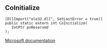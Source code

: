 ## CoInitialize

```
[DllImport("ole32.dll", SetLastError = true)]
public static extern int CoInitialize(
   IntPtr pvReserved
);
```

[Microsoft documentation](TODO)
